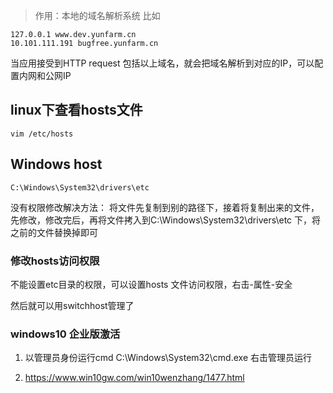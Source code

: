 > 作用：本地的域名解析系统 比如
```
127.0.0.1 www.dev.yunfarm.cn
10.101.111.191 bugfree.yunfarm.cn
```
当应用接受到HTTP request 包括以上域名，就会把域名解析到对应的IP，可以配置内网和公网IP
## linux下查看hosts文件
```
vim /etc/hosts
```

## Windows host 
```
C:\Windows\System32\drivers\etc
```
没有权限修改解决方法：
将文件先复制到别的路径下，接着将复制出来的文件，先修改，修改完后，再将文件拷入到C:\Windows\System32\drivers\etc 下，将之前的文件替换掉即可

### 修改hosts访问权限
不能设置etc目录的权限，可以设置hosts 文件访问权限，右击-属性-安全

然后就可以用switchhost管理了

### windows10 企业版激活
1. 以管理员身份运行cmd
C:\Windows\System32\cmd.exe 
右击管理员运行

2. https://www.win10gw.com/win10wenzhang/1477.html
